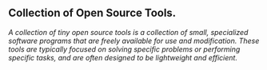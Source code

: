 ## Collection of <b> Open Source</b> Tools.

<i>A collection of tiny open source tools is a collection of small, specialized software programs that are freely available for use and modification. These tools are typically focused on solving specific problems or performing specific tasks, and are often designed to be lightweight and efficient.
</i>

